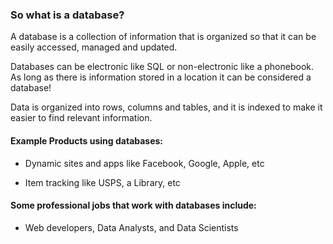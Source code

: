 ### So what is a database?

A database is a collection of information that is organized so that it can be easily accessed, managed and updated.

Databases can be electronic like SQL or non-electronic like a phonebook. As long as there is information stored in a location it can be considered a database!

Data is organized into rows, columns and tables, and it is indexed to make it easier to find relevant information.

#### Example Products using databases:

* Dynamic sites and apps like Facebook, Google, Apple, etc

* Item tracking like USPS, a Library, etc

#### Some professional jobs that work with databases include:

* Web developers, Data Analysts, and Data Scientists
